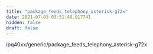 ```yaml
---
title: "package_feeds_telephony_asterisk-g72x"
date: 2021-07-03 03:51:48.017741
hidden: false
draft: false
---
```


ipq40xx/generic/package_feeds_telephony_asterisk-g72x


